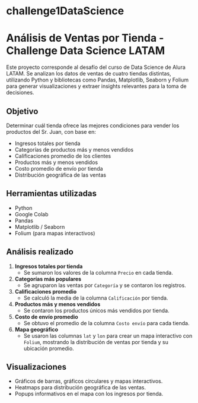 # challenge1DataScience
# Análisis de Ventas por Tienda - Challenge Data Science LATAM
Este proyecto corresponde al desafío del curso de Data Science de Alura LATAM. Se analizan los datos de ventas de cuatro tiendas distintas, utilizando Python y bibliotecas como Pandas, Matplotlib, Seaborn y Folium para generar visualizaciones y extraer insights relevantes para la toma de decisiones.
## Objetivo
Determinar cuál tienda ofrece las mejores condiciones para vender los productos del Sr. Juan, con base en:
- Ingresos totales por tienda
- Categorías de productos más y menos vendidos
- Calificaciones promedio de los clientes
- Productos más y menos vendidos
- Costo promedio de envío por tienda
- Distribución geográfica de las ventas
## Herramientas utilizadas
- Python
- Google Colab
- Pandas
- Matplotlib / Seaborn
- Folium (para mapas interactivos)

## Análisis realizado
1. **Ingresos totales por tienda**
   - Se sumaron los valores de la columna `Precio` en cada tienda.
2. **Categorías más populares**
   - Se agruparon las ventas por `Categoría` y se contaron los registros.
3. **Calificaciones promedio**
   - Se calculó la media de la columna `Calificación` por tienda.
4. **Productos más y menos vendidos**
   - Se contaron los productos únicos más vendidos por tienda.
5. **Costo de envío promedio**
   - Se obtuvo el promedio de la columna `Costo envío` para cada tienda.
6. **Mapa geográfico**
   - Se usaron las columnas `lat` y `lon` para crear un mapa interactivo con `Folium`, mostrando la distribución de ventas por tienda y su ubicación promedio.
## Visualizaciones
- Gráficos de barras, gráficos circulares y mapas interactivos.
- Heatmaps para distribución geográfica de las ventas.
- Popups informativos en el mapa con los ingresos por tienda.
